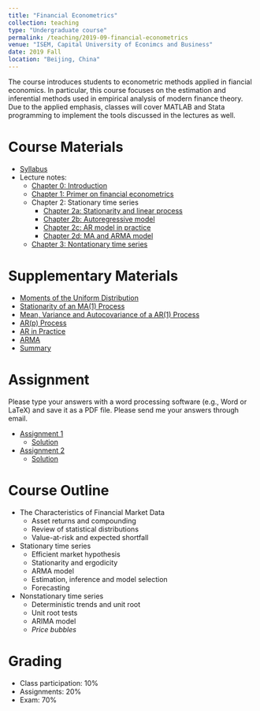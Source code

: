 ```yaml
---
title: "Financial Econometrics"
collection: teaching
type: "Undergraduate course"
permalink: /teaching/2019-09-financial-econometrics
venue: "ISEM, Capital University of Econimcs and Business"
date: 2019 Fall
location: "Beijing, China"
---
```


The course introduces students to econometric methods applied in fiancial economics. In particular, this course focuses on the estimation and inferential methods used in empirical analysis of modern finance theory. Due to the applied emphasis, classes will cover MATLAB  and Stata programming to implement the tools discussed in the lectures as well.

Course Materials
======
* [Syllabus](https://github.com/cheungyinglun/cheungyinglun.github.io/raw/master/files/teaching/2019-09-financial-econometrics/syllabusFE_2019.pdf)
* Lecture notes:
  * [Chapter 0: Introduction](https://github.com/cheungyinglun/cheungyinglun.github.io/raw/master/files/teaching/2019-09-financial-econometrics/00_Intro.pdf)
  * [Chapter 1: Primer on financial econometrics](https://github.com/cheungyinglun/cheungyinglun.github.io/raw/master/files/teaching/2019-09-financial-econometrics/01_Preliminary.pdf)
  * Chapter 2: Stationary time series
    * [Chapter 2a: Stationarity and linear process](https://github.com/cheungyinglun/cheungyinglun.github.io/raw/master/files/teaching/2019-09-financial-econometrics/02a_Stationary_WN_LP.pdf)
    * [Chapter 2b: Autoregressive model](https://github.com/cheungyinglun/cheungyinglun.github.io/raw/master/files/teaching/2019-09-financial-econometrics/02b_Stationary_AR.pdf)
    * [Chapter 2c: AR model in practice](https://github.com/cheungyinglun/cheungyinglun.github.io/raw/master/files/teaching/2019-09-financial-econometrics/02c_Stationary_Fcst.pdf)
    * [Chapter 2d: MA and ARMA model](https://github.com/cheungyinglun/cheungyinglun.github.io/raw/master/files/teaching/2019-09-financial-econometrics/02d_Stationary_MA.pdf)
  * [Chapter 3: Nontationary time series](https://github.com/cheungyinglun/cheungyinglun.github.io/raw/master/files/teaching/2019-09-financial-econometrics/03_Nonstationary.pdf)

Supplementary Materials
=====
* [Moments of the Uniform Distribution](https://github.com/cheungyinglun/cheungyinglun.github.io/raw/master/files/teaching/2019-09-financial-econometrics/moments.pdf)
* [Stationarity of an MA(1) Process](https://github.com/cheungyinglun/cheungyinglun.github.io/raw/master/files/teaching/2019-09-financial-econometrics/stationarity.pdf)
* [Mean, Variance and Autocovariance of a AR(1) Process](https://github.com/cheungyinglun/cheungyinglun.github.io/raw/master/files/teaching/2019-09-financial-econometrics/AR1.pdf)
* [AR(p) Process](https://github.com/cheungyinglun/cheungyinglun.github.io/raw/master/files/teaching/2019-09-financial-econometrics/ARp.pdf)
* [AR in Practice](https://github.com/cheungyinglun/cheungyinglun.github.io/raw/master/files/teaching/2019-09-financial-econometrics/AR_in_practice.pdf)
* [ARMA](https://github.com/cheungyinglun/cheungyinglun.github.io/raw/master/files/teaching/2019-09-financial-econometrics/ARMA.pdf)
* [Summary](https://github.com/cheungyinglun/cheungyinglun.github.io/raw/master/files/teaching/2019-09-financial-econometrics/summary.pdf)

Assignment
=====
Please type your answers with a word processing software (e.g., Word or LaTeX) and save it as a PDF file. Please send me your answers through email.

* [Assignment 1](https://github.com/cheungyinglun/cheungyinglun.github.io/raw/master/files/teaching/2019-09-financial-econometrics/assignment_1.pdf)
  * [Solution](https://github.com/cheungyinglun/cheungyinglun.github.io/raw/master/files/teaching/2019-09-financial-econometrics/assignment_1_solution.pdf)
* [Assignment 2](https://github.com/cheungyinglun/cheungyinglun.github.io/raw/master/files/teaching/2019-09-financial-econometrics/assignment_2_questions.pdf)
  * [Solution](https://github.com/cheungyinglun/cheungyinglun.github.io/raw/master/files/teaching/2019-09-financial-econometrics/assignment_2.pdf)


Course Outline
======
* The Characteristics of Financial Market Data
  * Asset returns and compounding
  * Review of statistical distributions
  * Value-at-risk and expected shortfall
* Stationary time series
  * Efficient market hypothesis
  * Stationarity and ergodicity
  * ARMA model
  * Estimation, inference and model selection
  * Forecasting
* Nonstationary time series
  * Deterministic trends and unit root
  * Unit root tests
  * ARIMA model
  * _Price bubbles_

Grading
======
* Class participation: 10%
* Assignments: 20%
* Exam: 70%
